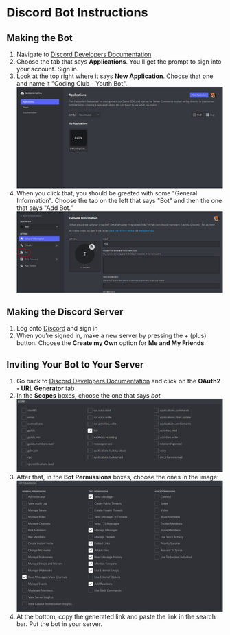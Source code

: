 # Discord Bot Instructions

## Making the Bot

1) Navigate to [Discord Developers Documentation](https://discord.com/developers/docs/intro)
2) Choose the tab that says **Applications**. You'll get the prompt to sign into your account. Sign in.
3) Look at the top right where it says **New Application**. Choose that one and name it "Coding Club - Youth Bot". ![img1](images/img1.PNG)
4) When you click that, you should be greeted with some "General Information". Choose the tab on the left that says "Bot" and then the one that says "Add Bot." ![img2](images/img2.PNG)

## Making the Discord Server

1) Log onto [Discord](https://discord.com/) and sign in
2) When you're signed in, make a new server by pressing the + (plus) button. Choose the **Create my Own** option for **Me and My Friends**

## Inviting Your Bot to Your Server

1) Go back to [Discord Developers Documentation](https://discord.com/developers/docs/intro) and click on the **OAuth2 - URL Generator** tab
2) In the **Scopes** boxes, choose the one that says *bot* ![scopes boxes](images/img4.PNG)
3) After that, in the **Bot Permissions** boxes, choose the ones in the image: ![permissions](images/img5.PNG)
4) At the bottom, copy the generated link and paste the link in the search bar. Put the bot in your server.
